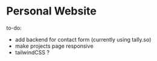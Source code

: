 # Personal Website

to-do:
- add backend for contact form (currently using tally.so)
- make projects page responsive
- tailwindCSS ?
